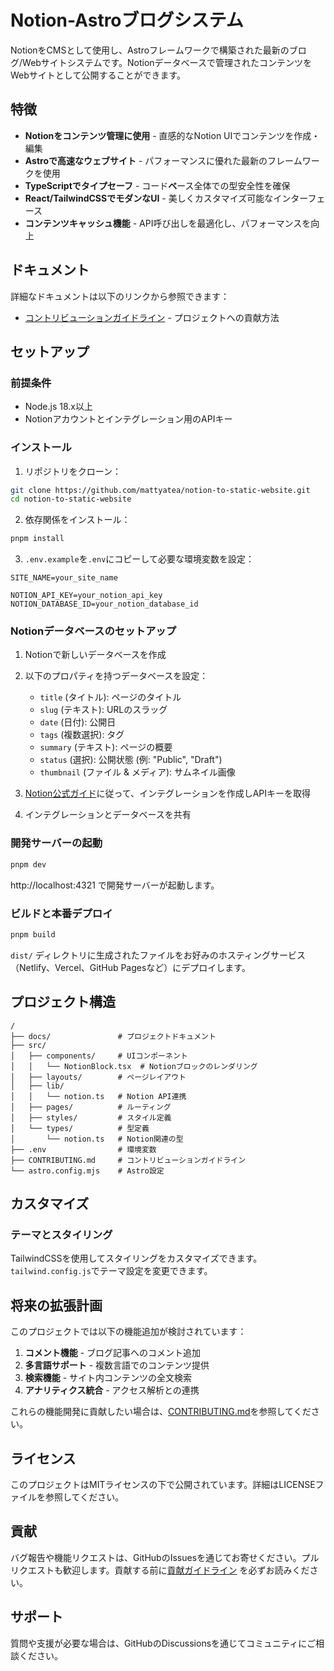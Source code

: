 # Notion-Astroブログシステム

NotionをCMSとして使用し、Astroフレームワークで構築された最新のブログ/Webサイトシステムです。Notionデータベースで管理されたコンテンツをWebサイトとして公開することができます。

## 特徴

- **Notionをコンテンツ管理に使用** - 直感的なNotion UIでコンテンツを作成・編集
- **Astroで高速なウェブサイト** - パフォーマンスに優れた最新のフレームワークを使用
- **TypeScriptでタイプセーフ** - コード**ベ**ース全体での型安全性を確保
- **React/TailwindCSSでモダンなUI** - 美しくカスタマイズ可能なインターフェース
- **コンテンツキャッシュ機能** - API呼び出しを最適化し、パフォーマンスを向上

## ドキュメント

詳細なドキュメントは以下のリンクから参照できます：

- [コントリビューションガイドライン](CONTRIBUTING.md) - プロジェクトへの貢献方法

## セットアップ

### 前提条件

- Node.js 18.x以上
- Notionアカウントとインテグレーション用のAPIキー

### インストール

1. リポジトリをクローン：

```bash
git clone https://github.com/mattyatea/notion-to-static-website.git
cd notion-to-static-website
```

2. 依存関係をインストール：

```bash
pnpm install
```

3. `.env.example`を`.env`にコピーして必要な環境変数を設定：

```
SITE_NAME=your_site_name

NOTION_API_KEY=your_notion_api_key
NOTION_DATABASE_ID=your_notion_database_id
```

### Notionデータベースのセットアップ

1. Notionで新しいデータベースを作成
2. 以下のプロパティを持つデータベースを設定：

   - `title` (タイトル): ページのタイトル
   - `slug` (テキスト): URLのスラッグ
   - `date` (日付): 公開日
   - `tags` (複数選択): タグ
   - `summary` (テキスト): ページの概要
   - `status` (選択): 公開状態 (例: "Public", "Draft")
   - `thumbnail` (ファイル & メディア): サムネイル画像

3. [Notion公式ガイド](https://developers.notion.com/docs/create-a-notion-integration)に従って、インテグレーションを作成しAPIキーを取得
4. インテグレーションとデータベースを共有

### 開発サーバーの起動

```bash
pnpm dev
```

http://localhost:4321 で開発サーバーが起動します。

### ビルドと本番デプロイ

```bash
pnpm build
```

`dist/` ディレクトリに生成されたファイルをお好みのホスティングサービス（Netlify、Vercel、GitHub Pagesなど）にデプロイします。

## プロジェクト構造

```
/
├── docs/               # プロジェクトドキュメント
├── src/
│   ├── components/     # UIコンポーネント
│   │   └── NotionBlock.tsx  # Notionブロックのレンダリング
│   ├── layouts/        # ページレイアウト
│   ├── lib/
│   │   └── notion.ts   # Notion API連携
│   ├── pages/          # ルーティング
│   ├── styles/         # スタイル定義
│   └── types/          # 型定義
│       └── notion.ts   # Notion関連の型
├── .env                # 環境変数
├── CONTRIBUTING.md     # コントリビューションガイドライン
└── astro.config.mjs    # Astro設定
```

## カスタマイズ

### テーマとスタイリング

TailwindCSSを使用してスタイリングをカスタマイズできます。`tailwind.config.js`でテーマ設定を変更できます。

## 将来の拡張計画

このプロジェクトでは以下の機能追加が検討されています：

1. **コメント機能** - ブログ記事へのコメント追加
2. **多言語サポート** - 複数言語でのコンテンツ提供
3. **検索機能** - サイト内コンテンツの全文検索
4. **アナリティクス統合** - アクセス解析との連携

これらの機能開発に貢献したい場合は、[CONTRIBUTING.md](CONTRIBUTING.md)を参照してください。

## ライセンス

このプロジェクトはMITライセンスの下で公開されています。詳細はLICENSEファイルを参照してください。

## 貢献

バグ報告や機能リクエストは、GitHubのIssuesを通じてお寄せください。プルリクエストも歓迎します。貢献する前に[貢献ガイドライン](CONTRIBUTING.md)
を必ずお読みください。

## サポート

質問や支援が必要な場合は、GitHubのDiscussionsを通じてコミュニティにご相談ください。
